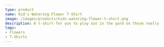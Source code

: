 ```yaml
---
type: product
name: Kid's Watering Flower T-Shirt
image: /images/products/kids-watering-flower-t-shirt.png
description: A t-shirt for you to play out in the yard on those really nice days.
tags:
- Flowers
- T-Shirts
---
```

